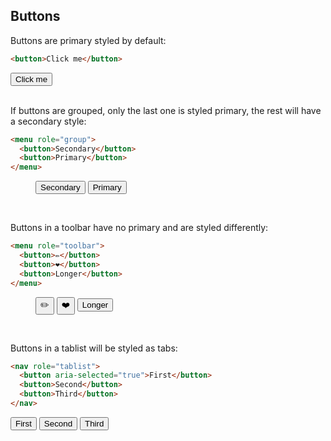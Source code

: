 ## Buttons

Buttons are primary styled by default:

```html
<button>Click me</button>
```

<div role="presentation">
  <button>Click me</button>
</div>

<br>

If buttons are grouped, only the last one is styled primary, the rest will have a secondary style:

```html
<menu role="group">
  <button>Secondary</button>
  <button>Primary</button>
</menu>
```

<div role="presentation">
  <menu role="group">
    <button>Secondary</button>
    <button>Primary</button>
  </menu>
</div>

<br>

Buttons in a toolbar have no primary and are styled differently:

```html
<menu role="toolbar">
  <button>✏️</button>
  <button>❤️</button>
  <button>Longer</button>
</menu>
```

<div role="presentation">
  <menu role="toolbar">
    <button>✏️</button>
    <button>❤️</button>
    <button>Longer</button>
  </menu>
</div>

<br>

Buttons in a tablist will be styled as tabs:

```html
<nav role="tablist">
  <button aria-selected="true">First</button>
  <button>Second</button>
  <button>Third</button>
</nav>
```

<div role="presentation">
  <nav role="tablist">
    <button aria-selected="true">First</button>
    <button>Second</button>
    <button>Third</button>
  </nav>

  <script>
    document.scripts[document.scripts.length - 1].parentNode.querySelectorAll('nav[role="tablist"] button').forEach(button => {
      button.addEventListener('click', () => {
        button.parentNode.querySelectorAll('button').forEach(btn => btn.setAttribute('aria-selected', false))
        button.setAttribute('aria-selected', true)
      })
    })
  </script>
</div>

<br><br>
